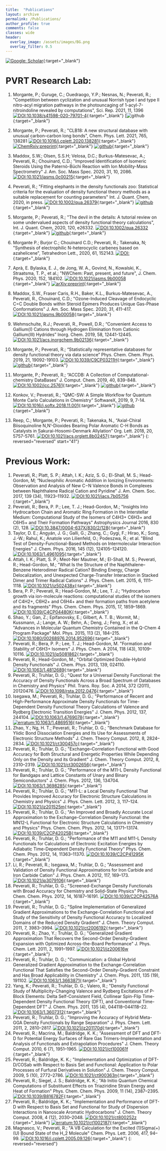```yaml
---
title:  "Publications"
layout: archive
permalink: /Publications/
author_profile: true
comments: false
classes: wide
header:
  overlay_image: /assets/images/BG.png
  overlay_filter: 0.5  
---
```


[![Google: Scholar](https://img.shields.io/badge/Google-Scholar-blue?style=for-the-badge&logo=google-scholar)](https://scholar.google.com/citations?user=2eAYSvgAAAAJ&hl=en){:target="_blank"}

# PVRT Research Lab:

1. Morgante, P.; Guruge, C.; Ouedraogo, Y.P.; Nesnas, N.; Peverati, R.; "Competition between cyclization and unusual Norrish type I and type II nitro-acyl migration pathways in the photouncaging of 1-acyl-7-nitroindoline revealed by computations", Sci. Rep. 2021, 11, 1396 [![DOI:10.1038/s41598-020-79701-4](https://img.shields.io/badge/DOI-10.1038/s41598.020.79701.4-green)](https://doi.org/10.1038/s41598-020-79701-4){:target="_blank"}
[![github](https://github.com/peverati/MDNI-MNI_Uncaging_Mechanism){:target="_blank"}
1. Morgante, P.; Peverati, R.; "CLB18: A new structural database with unusual carbon–carbon long bonds", Chem. Phys. Lett. 2021, 765, 138281 [![DOI:10.1016/j.cplett.2020.138281](https://img.shields.io/badge/DOI-10.1016/j.cplett.2020.138281-990033)](https://doi.org/10.1016/j.cplett.2020.138281){:target="_blank"}
[![ChemRxiv:preprint](https://img.shields.io/badge/ChemRxiv-preprint-green)](https://chemrxiv.org/articles/preprint/CLB18_A_New_Structural_Database_with_Unusual_Carbon_Carbon_Long_Bonds/13225118){:target="_blank"}
[![github](https://img.shields.io/badge/github-lightgrey?style=flat&logo=github)](https://github.com/peverati/CLB18){:target="_blank"}
1. Maddox, S.W.; Olsen, S.S.H; Velosa, D.C.; Burkus-Matesevac, A.; Peverati, R.; Chouinard, C.D.; "Improved Identification of Isomeric Steroids Using the Paternò-Büchi Reaction with Ion Mobility-Mass Spectrometry" J. Am. Soc. Mass Spec.  2020, 31, 10, 2086. [![DOI:10.1021/jasms.0c00215](https://img.shields.io/badge/DOI-10.1021/jasms.0c00215-990033)](https://doi.org/10.1021/jasms.0c00215){:target="_blank"} 
1. Peverati, R.; "Fitting elephants in the density functionals zoo: Statistical criteria for the evaluation of density functional theory methods as a suitable replacement for counting parameters" Int. J. Quant. Chem, 2020, in press. [![DOI:10.1002/qua.26379](https://img.shields.io/badge/DOI-10.1002/qua.26379-green)](https://doi.org/10.1002/qua.26379){:target="_blank"} [![github](https://img.shields.io/badge/github-lightgrey?style=flat&logo=github)](https://github.com/peverati/Fitting_Elephants_in_the_DFT_Zoo_IJQC_2020){:target="_blank"}
1. Morgante, P.; Peverati, R.; "The devil in the details: A tutorial review on some undervalued aspects of density functional theory calculations", Int. J. Quant. Chem, 2020, 120, e26332. [![DOI:10.1002/qua.26332](https://img.shields.io/badge/DOI-10.1002/qua.26332-green)](https://doi.org/10.1002/qua.26332){:target="_blank"} [![github](https://img.shields.io/badge/github-lightgrey?style=flat&logo=github)](https://github.com/peverati/Devil_DFT_Tutorial_IJQC_2020){:target="_blank"}
1. Morgante P.; Burjor C.; Chouinard C.D.; Peverati, R.; Takenaka, N; "Synthesis of electrophilic N-heterocyclic carbenes based on azahelicene", Tetrahedron Lett., 2020, 61, 152143. [![DOI:](https://img.shields.io/badge/DOI-10.1016/j.tetlet.2020.152143-990033)](https://doi.org/10.1016/j.tetlet.2020.152143){:target="_blank"}
1. Aprà, E. Bylaska, E. J., de Jong, W. A., Govind, N., Kowalski,  K., Straatsma, T. P., et al.; "NWChem: Past, present, and future", J. Chem. Phys. 2020, 152, 184102. [![DOI:10.1021/jasms.9b00058](https://img.shields.io/badge/DOI-10.1063/5.0004997-990033)](https://doi.org/10.1063/5.0004997){:target="_blank"} [![arXiv:preprint](https://img.shields.io/badge/arXiv-preprint-green)](https://arxiv.org/abs/2004.12023){:target="_blank"}
1. Maddox, S.W., Fraser Caris, R.H., Baker, K.L., Burkus-Matesevac, A., Peverati, R., Chouinard, C.D.; "Ozone-Induced Cleavage of Endocyclic C=C Double Bonds within Steroid Epimers Produces Unique Gas-Phase Conformations" J. Am. Soc. Mass Spec. 2020, 31, 411-417. [![DOI:10.1021/jasms.9b00058](https://img.shields.io/badge/DOI-10.1021/jasms.9b00058-990033)](https://doi.org/10.1021/jasms.9b00058){:target="_blank"}
1. Wehmschulte, R.J.; Peverati, R., Powell, D.R.; “Convenient Access to Gallium(I) Cations through Hydrogen Elimination from Cationic Gallium(III) Hydrides” Inorg. Chem. 2019, 58, 12441-12445. [![DOI:10.1021/acs.inorgchem.9b02136](https://img.shields.io/badge/DOI-10.1021/acs.inorgchem.9b02136-990033)](https://doi.org/10.1021/acs.inorgchem.9b02136){:target="_blank"}
1. Morgante, P.; Peverati, R.; “Statistically representative databases for density functional theory via data science” Phys. Chem. Chem. Phys. 2019, 21, 19092-19103. [![DOI:10.1039/C9CP03211H](https://img.shields.io/badge/DOI-10.1039/C9CP03211H-990033)](https://doi.org/10.1039/C9CP03211H){:target="_blank"} [![github](https://img.shields.io/badge/github-lightgrey?style=flat&logo=github)](https://github.com/peverati/ASCDB){:target="_blank"}

1. Morgante, P.; Peverati, R.; “ACCDB: A Collection of Computational-chemistry DataBases” J. Comput. Chem. 2019, 40, 839-848. [![DOI:10.1002/jcc.25761](https://img.shields.io/badge/DOI-10.1002/jcc.25761-990033)](https://doi.org/10.1002/jcc.25761){:target="_blank"} [![github](https://img.shields.io/badge/github-lightgrey?style=flat&logo=github)](https://github.com/peverati/ACCDB){:target="_blank"}
1. Konkov, V.; Peverati, R.; “QMC-SW: A Simple Workflow for Quantum Monte Carlo Calculations in Chemistry” SoftwareX, 2019, 9, 7-14. [![DOI:10.1016/j.softx.2018.11.001](https://img.shields.io/badge/DOI-10.1016/j.softx.2018.11.001-green)](https://doi.org/10.1016/j.softx.2018.11.001){:target="_blank"} [![github](https://img.shields.io/badge/github-lightgrey?style=flat&logo=github)](https://github.com/peverati/QMC-SW){:target="_blank"}
1. Reep, C.; Morgante, P.; Peverati, R.; Takenaka, N., “Axial-Chiral Biisoquinoline N,N’-Dioxides Bearing Polar Aromatic C-H Bonds as Catalysts in Sakurai-Hosomi-Denmark Allylation” Org. Lett. 2018, 20, 5757-5761. [![DOI:10.1021/acs.orglett.8b02457](https://img.shields.io/badge/DOI-10.1021/acs.orglett.8b02457-990033)](https://doi.org/10.1021/acs.orglett.8b02457){:target="_blank"}
{: reversed="reversed" start="41"}


# Previous Work:

1. Peverati, R.; Platt, S. P.; Attah, I. K.; Aziz, S. G.; El-Shall, M. S.; Head-Gordon, M; “Nucleophilic Aromatic Addition in Ionizing Environments: Observation and Analysis of New C−N Valence Bonds in Complexes between Naphthalene Radical Cation and Pyridine” J. Am. Chem. Soc. 2017, 139 (34), 11923–11932. [![DOI:10.1021/jacs.7b05756](https://img.shields.io/badge/DOI-10.1021/jacs.7b05756-990033)](https://doi.org/10.1021/jacs.7b05756){:target="_blank"}
1. Peverati, R.; Bera, P. P.; Lee, T. J.; Head-Gordon, M.; "Insights Into Hydrocarbon Chain and Aromatic Ring Formation in the Interstellar Medium: Computational Study of the Isomers of C4H3+ C6H3+ and C6H5+ and Their Formation Pathways" Astrophysics Journal 2016, 830 (2), 128. [![DOI:10.3847/0004-637X/830/2/128](https://img.shields.io/badge/DOI-10.3847%2F0004--637X%2F830%2F2%2F128-green)](https://doi.org/10.3847/0004-637X/830/2/128){:target="_blank"}
1. Taylor, D. E.; Ángyán, J. G.; Galli, G.; Zhang, C.; Gygi, F.; Hirao, K.; Song, J.-W.; Rahul, K.; Anatole von Lilienfeld, O.; Podeszwa, R.; et al. "Blind Test of Density-Functional-Based Methods on Intermolecular Interaction Energies" J. Chem. Phys. 2016, 145 (12), 124105–124120. [![DOI:10.1063/1.4961095](https://img.shields.io/badge/DOI-10.1063/1.4961095-990033)](https://doi.org/10.1063/1.4961095){:target="_blank"}
1. Attah, I. K.; Platt, S. P.; Meot-Ner Mautner, M.; El-Shall, M. S.; Peverati, R.; Head-Gordon, M.; "What Is the Structure of the Naphthalene–Benzene Heterodimer Radical Cation? Binding Energy, Charge Delocalization, and Unexpected Charge-Transfer Interaction in Stacked Dimer and Trimer Radical Cations" J. Phys. Chem. Lett. 2015, 6, 1111–1118. [![DOI:10.1021/jz502438x](https://img.shields.io/badge/DOI-10.1021/jz502438x-990033)](https://doi.org/10.1021/jz502438x){:target="_blank"} 
1. Bera, P. P.; Peverati, R.; Head-Gordon, M.; Lee, T. J.; “Hydrocarbon growth via ion-molecule reactions: computational studies of the isomers of C4H2+, C6H2+ and C6H4+ and their formation paths from acetylene and its fragments” Phys. Chem. Chem. Phys. 2015, 17, 1859–1869. [![DOI:10.1039/C4CP04480K](https://img.shields.io/badge/DOI-10.1039/C4CP04480K-990033)](https://doi.org/10.1039/C4CP04480K){:target="_blank"}
1. Shao, Y.; Gan, Z.; Epifanovsky, E.; Gilbert, A. T. B.; Wormit, M.; Kussmann, J.; Lange, A. W.; Behn, A.; Deng, J.; Feng, X.; et al. "Advances in Molecular Quantum Chemistry Contained in the Q-Chem 4 Program Package" Mol. Phys. 2015, 113 (2), 184–215. [![DOI:10.1080/00268976.2014.952696](https://img.shields.io/badge/DOI-10.1080/00268976.2014.952696-green)](https://doi.org/10.1080/00268976.2014.952696){:target="_blank"} 
1. Peverati, R.; Bera, P. P.; Lee, T. J.; Head-Gordon, M. "Formation and Stability of C6H3+ Isomers" J. Phys. Chem. A 2014, 118 (43), 10109–10116. [![DOI:10.1021/jp5081862](https://img.shields.io/badge/DOI-10.1021/jp5081862-990033)](https://doi.org/10.1021/jp5081862){:target="_blank"}
1. Peverati, R.; Head-Gordon, M.; "Orbital Optimized Double-Hybrid Density Functionals" J. Chem. Phys. 2013, 139, 024110. [![DOI:10.1063/1.4812689](https://img.shields.io/badge/DOI-10.1063/1.4812689-990033)](https://doi.org/10.1063/1.4812689){:target="_blank"}
1. Peverati, R.; Truhlar, D. G.; "Quest for a Universal Density Functional: the Accuracy of Density Functionals Across a Broad Spectrum of Databases in Chemistry and Physics" Phil. Trans. Roy. Soc. A 2014, 372 (2011), 20120476. [![DOI:10.1098/rsta.2012.0476](https://img.shields.io/badge/DOI-10.1098/rsta.2012.0476-green)](https://doi.org/10.1098/rsta.2012.0476){:target="_blank"} 
1. Isegawa, M.; Peverati, R.; Truhlar, D. G.; "Performance of Recent and High-Performance Approximate Density Functionals for Time-Dependent Density Functional Theory Calculations of Valence and Rydberg Electronic Transition Energies" J. Chem. Phys. 2012, 137, 244104. [![DOI:10.1063/1.4769078](https://img.shields.io/badge/DOI-10.1063/1.4769078-990033)](https://doi.org/10.1063/1.4769078){:target="_blank"} 
[![erratum:10.1063/1.4869516](https://img.shields.io/badge/erratum-10.1063/1.4869516-990033)](https://doi.org/10.1063/1.4869516){:target="_blank"} 
1. Zhao, Y.; Ng, H. T.; Peverati, R.; Truhlar, D. G.; "Benchmark Database for Ylidic Bond Dissociation Energies and Its Use for Assessments of Electronic Structure Methods" J. Chem. Theory Comput. 2012, 8, 2824–2834. [![DOI:10.1021/ct300457c](https://img.shields.io/badge/DOI-10.1021/ct300457c-990033)](https://doi.org/10.1021/ct300457c){:target="_blank"} 
1. Peverati, R.; Truhlar, D. G.; "Exchange–Correlation Functional with Good Accuracy for Both Structural and Energetic Properties While Depending Only on the Density and its Gradient" J. Chem. Theory Comput. 2012, 8, 2310–2319. [![DOI:10.1021/ct3002656](https://img.shields.io/badge/DOI-10.1021/ct3002656-990033)](https://doi.org/10.1021/ct3002656){:target="_blank"}
1. Peverati, R.; Truhlar, D. G.; "Performance of the M11-L Density Functional for Bandgaps and Lattice Constants of Unary and Binary Semiconductors" J. Chem. Phys. 2012, 136, 134704. [![DOI:10.1063/1.3698285](https://img.shields.io/badge/DOI-10.1063/1.3698285-990033)](https://doi.org/10.1063/1.3698285){:target="_blank"} 
1. Peverati, R.; Truhlar, D. G.; "M11-L: a Local Density Functional That Provides Improved Accuracy for Electronic Structure Calculations in Chemistry and Physics" J. Phys. Chem. Lett. 2012, 3, 117–124. [![DOI:10.1021/jz201525m](https://img.shields.io/badge/DOI-10.1021/jz201525m-990033)](https://doi.org/10.1021/jz201525m){:target="_blank"}
1. Peverati, R.; Truhlar, D. G.; "An Improved and Broadly Accurate Local Approximation to the Exchange-Correlation Density Functional: the MN12-L Functional for Electronic Structure Calculations in Chemistry and Physics" Phys. Chem. Chem. Phys. 2012, 14, 13171–13174. [![DOI:10.1039/C2CP42025B](https://img.shields.io/badge/DOI-10.1039/C2CP42025B-990033)](https://doi.org/10.1039/C2CP42025B){:target="_blank"} 
1. Peverati, R.; Truhlar, D. G.; "Performance of the M11 and M11-L Density Functionals for Calculations of Electronic Excitation Energies by Adiabatic Time-Dependent Density Functional Theory" Phys. Chem. Chem. Phys. 2012, 14, 11363–11370. [![DOI:10.1039/C2CP41295K](https://img.shields.io/badge/DOI-10.1039/C2CP41295K-990033)](https://doi.org/10.1039/C2CP41295K){:target="_blank"}
1. Li, R.; Peverati, R.; Isegawa, M.; Truhlar, D. G.; "Assessment and Validation of Density Functional Approximations for Iron Carbide and Iron Carbide Cation" J. Phys. Chem. A 2012, 117, 169–173. [![DOI:10.1021/jp3079106](https://img.shields.io/badge/DOI-10.1021/jp3079106-990033)](https://doi.org/10.1021/jp3079106){:target="_blank"}
1. Peverati, R.; Truhlar, D. G.; "Screened-Exchange Density Functionals with Broad Accuracy for Chemistry and Solid-State Physics" Phys. Chem. Chem. Phys. 2012, 14, 16187–16191. [![DOI:10.1039/C2CP42576A](https://img.shields.io/badge/DOI-10.1039/C2CP42576A-990033)](https://doi.org/10.1039/C2CP42576A){:target="_blank"} 
1. Peverati, R.; Truhlar, D. G.; "Spline Implementation of Generalized Gradient Approximations to the Exchange-Correlation Functional and Study of the Sensitivity of Density Functional Accuracy to Localized Domains of the Reduced Density Gradient" J. Chem. Theory Comput. 2011, 7, 3983–3994. [![DOI:10.1021/ct2006192](https://img.shields.io/badge/DOI-10.1021/ct2006192-990033)](https://doi.org/10.1021/ct2006192){:target="_blank"}
1. Peverati, R.; Zhao, Y.; Truhlar, D. G.; "Generalized Gradient Approximation That Recovers the Second-Order Density-Gradient Expansion with Optimized Across-the-Board Performance" J. Phys. Chem. Lett. 2011, 2, 1991–1997. [![DOI:10.1021/jz200616w](https://img.shields.io/badge/DOI-10.1021/jz200616w-990033)](https://doi.org/10.1021/jz200616w){:target="_blank"} 
1. Peverati, R.; Truhlar, D. G.; "Communication: a Global Hybrid Generalized Gradient Approximation to the Exchange-Correlation Functional That Satisfies the Second-Order Density-Gradient Constraint and Has Broad Applicability in Chemistry" J. Chem. Phys. 2011, 135 (19), 191102. [![DOI:10.1063/1.3663871](https://img.shields.io/badge/DOI-10.1063/1.3663871-green)](https://doi.org/10.1063/1.3663871){:target="_blank"} 
1. Yang, K.; Peverati, R.; Truhlar, D. G.; Valero, R.; "Density Functional Study of Multiplicity-Changing Valence and Rydberg Excitations of P-Block Elements: Delta Self-Consistent Field, Collinear Spin-Flip Time-Dependent Density Functional Theory (DFT), and Conventional Time-Dependent DFT" J. Chem. Phys. 2011, 135 (4), 044118–044118–22. [![DOI:10.1063/1.3607312](https://img.shields.io/badge/DOI-10.1063/1.3607312-990033)](https://doi.org/10.1063/1.3607312){:target="_blank"}
1. Peverati, R.; Truhlar, D. G.; "Improving the Accuracy of Hybrid Meta-GGA Density Functionals by Range Separation" J. Phys. Chem. Lett. 2011, 2, 2810–2817. [![DOI:10.1021/jz201170d](https://img.shields.io/badge/DOI-10.1021/jz201170d-990033)](https://doi.org/10.1021/jz201170d){:target="_blank"}
1. Peverati, R.; Macrina, M.; Baldridge, K. K.; "Assessment of DFT and DFT-D for Potential Energy Surfaces of Rare Gas Trimers-Implementation and Analysis of Functionals and Extrapolation Procedures" J. Chem. Theory Comput. 2010, 6 (7), 1951–1965. [![DOI:10.1021/ct100061f](https://img.shields.io/badge/DOI-10.1021/ct100061f-990033)](https://doi.org/10.1021/ct100061f){:target="_blank"}
1. Peverati, R.; Baldridge, K. K.; "Implementation and Optimization of DFT-D/COSab with Respect to Basis Set and Functional: Application to Polar Processes of Furfural Derivatives in Solution" J. Chem. Theory Comput. 2009, 5 (10), 2772–2786. [![DOI:10.1021/ct900363n](https://img.shields.io/badge/DOI-10.1021/ct900363n-990033)](https://doi.org/10.1021/ct900363n){:target="_blank"}
1. Peverati, R.; Siegel, J. S.; Baldridge, K. K.; "Ab Initio Quantum Chemical Computations of Substituent Effects on Triaziridine Strain Energy and Heat of Formation" Phys. Chem. Chem. Phys. 2009, 11 (14), 2387–2395. [![DOI:10.1039/B816782F](https://img.shields.io/badge/DOI-10.1039/B816782F-990033)](https://doi.org/10.1039/B816782F){:target="_blank"}
1. Peverati, R.; Baldridge, K. K.; "Implementation and Performance of DFT-D with Respect to Basis Set and Functional for Study of Dispersion Interactions in Nanoscale Aromatic Hydrocarbons" J. Chem. Theory Comput. 2008, 4 (12), 2030–2048. [![DOI:10.1021/ct800252z](https://img.shields.io/badge/DOI-10.1021/ct800252z-990033)](https://doi.org/10.1021/ct800252z){:target="_blank"} [![erratum:10.1021/ct1002187](https://img.shields.io/badge/erratum-10.1021/ct1002187-990033)](https://pubs.acs.org/doi/10.1021/ct1002187){:target="_blank"}
1. Magnasco, V.; Peverati, R.; "A VB Calculation for the Excited (1)Sigma(+)(U) Bound State of the H_2 Molecule" Chem. Phys. Lett. 2006, 417, 94–99. [![DOI:10.1016/j.cplett.2005.09.126](https://img.shields.io/badge/DOI-10.1016/j.cplett.2005.09.126-990033)](https://doi.org/10.1016/j.cplett.2005.09.126){:target="_blank"} 
{: reversed="reversed"}